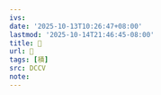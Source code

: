 ```yaml
---
ivs:
date: '2025-10-13T10:26:47+08:00'
lastmod: '2025-10-14T21:46:45-08:00'
title: 􁀴
url: 􁀴
tags: [積]
src: DCCV
note:
---
```

